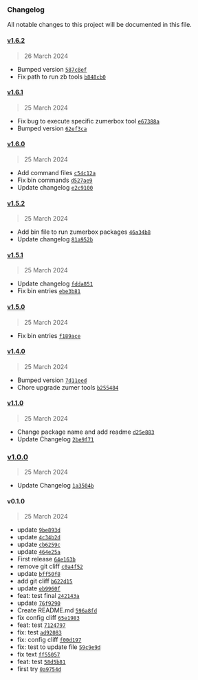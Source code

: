 ### Changelog

All notable changes to this project will be documented in this file. 

#### [v1.6.2](https://github.com/zumerlab/zumerbox/compare/v1.6.1...v1.6.2)

> 26 March 2024

- Bumped version [`587c8ef`](https://github.com/zumerlab/zumerbox/commit/587c8ef4a4933afc3f3375da3a18534ac58acefb)
- Fix path to run zb tools [`b848cb0`](https://github.com/zumerlab/zumerbox/commit/b848cb0323451ec27fa9b6a3cf4037a2ed4b48b4)

#### [v1.6.1](https://github.com/zumerlab/zumerbox/compare/v1.6.0...v1.6.1)

> 25 March 2024

- Fix bug to execute specific zumerbox tool [`e67388a`](https://github.com/zumerlab/zumerbox/commit/e67388a7a6fcde36b00767f24b3ec1e3020ccefb)
- Bumped version [`62ef3ca`](https://github.com/zumerlab/zumerbox/commit/62ef3ca154bc91fb4936f3e8711ec9149df0b815)

#### [v1.6.0](https://github.com/zumerlab/zumerbox/compare/v1.5.2...v1.6.0)

> 25 March 2024

- Add command files [`c54c12a`](https://github.com/zumerlab/zumerbox/commit/c54c12a4d78736bb34bab14b4684f1f05b5f3b6b)
- Fix bin commands [`d527ae9`](https://github.com/zumerlab/zumerbox/commit/d527ae915e9d0bdefd66fc097e9538ae7b27a4ba)
- Update changelog [`e2c9100`](https://github.com/zumerlab/zumerbox/commit/e2c9100c13a61f7992ba0d707c567e6eb3b2fe38)

#### [v1.5.2](https://github.com/zumerlab/zumerbox/compare/v1.5.1...v1.5.2)

> 25 March 2024

- Add bin file to run zumerbox packages [`46a34b8`](https://github.com/zumerlab/zumerbox/commit/46a34b8e6d6e9f1da7bc14ad1d54785550bda33e)
- Update changelog [`81a952b`](https://github.com/zumerlab/zumerbox/commit/81a952b910554285e1aecf36ea673d5b0ea0ac3d)

#### [v1.5.1](https://github.com/zumerlab/zumerbox/compare/v1.5.0...v1.5.1)

> 25 March 2024

- Update changelog [`fdda851`](https://github.com/zumerlab/zumerbox/commit/fdda851b6cd338e38566c1c816f1880b88c3ff6e)
- Fix bin entries [`ebe3b81`](https://github.com/zumerlab/zumerbox/commit/ebe3b813277bca73b3a18eae377c3a9f04bfdc2a)

#### [v1.5.0](https://github.com/zumerlab/zumerbox/compare/v1.4.0...v1.5.0)

> 25 March 2024

- Fix bin entries [`f189ace`](https://github.com/zumerlab/zumerbox/commit/f189ace9533ab7cd1d1e625ebc6e7f408cca8b77)

#### [v1.4.0](https://github.com/zumerlab/zumerbox/compare/v1.3.1...v1.4.0)

> 25 March 2024

- Bumped version [`7d11eed`](https://github.com/zumerlab/zumerbox/commit/7d11eed88aa36289359941c9d9f0315bbc02efd9)
- Chore upgrade zumer tools [`b255484`](https://github.com/zumerlab/zumerbox/commit/b255484785d615e41c58206d457f596c50361afd)

#### [v1.1.0](https://github.com/zumerlab/zumerbox/compare/v1.0.0...v1.1.0)

> 25 March 2024

- Change package name and add readme [`d25e883`](https://github.com/zumerlab/zumerbox/commit/d25e883e66e60c561480860e96b4a36f44a697ee)
- Update Changelog [`2be9f71`](https://github.com/zumerlab/zumerbox/commit/2be9f71ea9bade85fb6c487220b8da7dc7a7d2ff)

### [v1.0.0](https://github.com/zumerlab/zumerbox/compare/v0.1.0...v1.0.0)

> 25 March 2024

- Update Changelog [`1a3504b`](https://github.com/zumerlab/zumerbox/commit/1a3504bef542763b67f4ec31221c609764900790)

#### v0.1.0

> 25 March 2024

- update [`9be893d`](https://github.com/zumerlab/zumerbox/commit/9be893d01e504e92706e34a0258b970525a93bd3)
- update [`4c34b2d`](https://github.com/zumerlab/zumerbox/commit/4c34b2d957367d46f427a19d233b802987cb4e25)
- update [`cb6259c`](https://github.com/zumerlab/zumerbox/commit/cb6259cde810d9468eff8ed92139044b4fead009)
- update [`464e25a`](https://github.com/zumerlab/zumerbox/commit/464e25a53b752c8d09b0710fda4fbfce25a9caeb)
- First release [`64e163b`](https://github.com/zumerlab/zumerbox/commit/64e163b068add3f20c094a988dbc0568098deb34)
- remove git cliff [`c0a4f52`](https://github.com/zumerlab/zumerbox/commit/c0a4f52b5cca8dc8289d5fd237ac55fd315ce998)
- update [`bff50f8`](https://github.com/zumerlab/zumerbox/commit/bff50f8361febcf83acff8f681a1a73211a10f55)
- add git cliff [`b622d15`](https://github.com/zumerlab/zumerbox/commit/b622d15dc4f129b87cf33b826b803d7f865c2cc1)
- update [`eb9960f`](https://github.com/zumerlab/zumerbox/commit/eb9960f5baee9977989636a231f60840fb42ca25)
- feat: test final [`242143a`](https://github.com/zumerlab/zumerbox/commit/242143aea9e4a09e46e950ba58477ef323eb811c)
- update [`76f9290`](https://github.com/zumerlab/zumerbox/commit/76f929024373ab5eb8d9225589c8756a6639cd25)
- Create README.md [`596a8fd`](https://github.com/zumerlab/zumerbox/commit/596a8fdfea5319f90d039bfadb15a0bb9983e932)
- fix config cliff [`65e1983`](https://github.com/zumerlab/zumerbox/commit/65e1983047d551e6d5668c3ba83f37ceefcfeffb)
- feat: test [`7124797`](https://github.com/zumerlab/zumerbox/commit/71247978071c0227eef2db5c1419a202cc3b33f8)
- fix: test [`ad92083`](https://github.com/zumerlab/zumerbox/commit/ad920834b7b0950550c8414c944ec64ed90607c9)
- fix: config cliff [`f00d197`](https://github.com/zumerlab/zumerbox/commit/f00d1973deaa014befcaccde2c5d3438e660c690)
- fix: test to update file [`59c9e9d`](https://github.com/zumerlab/zumerbox/commit/59c9e9df49fa30f107314af7f1a16db5bd197fbf)
- fix text [`ff55057`](https://github.com/zumerlab/zumerbox/commit/ff5505733a96429601c1a0a7981bad0f2c6575e9)
- feat: test [`58d5b81`](https://github.com/zumerlab/zumerbox/commit/58d5b813a7e53428b6d7cb0a2c9e62f57970d5ac)
- first try [`0a9754d`](https://github.com/zumerlab/zumerbox/commit/0a9754db9031d4f7a6ae7045aa747e158a7013dc)
